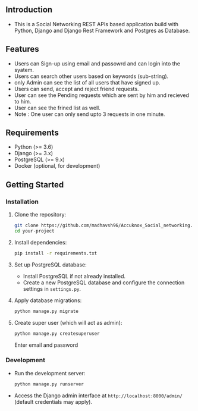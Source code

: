 ## Introduction

- This is a Social Networking REST APIs based application build with Python, Django and Django Rest Framework and Postgres as Database.

## Features

- Users can Sign-up using email and passowrd and can login into the syatem.
- Users can search other users based on keywords (sub-string).
- only Admin can see the list of all users that have signed up.
- Users can send, accept and reject friend requests.
- User can see the Pending requests which are sent by him and recieved to him.
- User can see the frined list as well.
- Note : One user can only send upto 3 requests in one minute.

## Requirements

- Python (>= 3.6)
- Django (>= 3.x)
- PostgreSQL (>= 9.x)
- Docker (optional, for development)

## Getting Started

### Installation

1. Clone the repository:

    ```bash
    git clone https://github.com/madhavsh96/Accuknox_Social_networking.git
    cd your-project
    ```

2. Install dependencies:

    ```bash
    pip install -r requirements.txt
    ```

3. Set up PostgreSQL database:
   
   - Install PostgreSQL if not already installed.
   - Create a new PostgreSQL database and configure the connection settings in `settings.py`.

4. Apply database migrations:

    ```bash
    python manage.py migrate
    ```

5. Create super user (which will act as admin):

    ```bash
    python manage.py createsuperuser
    ```
    Enter email and password

### Development

- Run the development server:

    ```bash
    python manage.py runserver
    ```

- Access the Django admin interface at `http://localhost:8000/admin/` (default credentials may apply).
